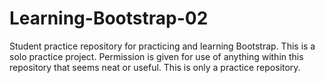 # Learning-Bootstrap-02
Student practice repository for practicing and learning Bootstrap.
This is a solo practice project.
Permission is given for use of anything within this repository that seems neat or useful.
This is only a practice repository.
